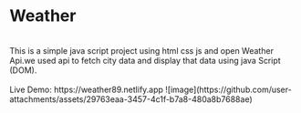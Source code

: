 # Weather
<br>
This is a simple java script project using html css js and open Weather Api.we used api to fetch city data and display that data using java Script (DOM).
<br>
<br>
Live Demo: https://weather89.netlify.app
![image](https://github.com/user-attachments/assets/29763eaa-3457-4c1f-b7a8-480a8b7688ae)
